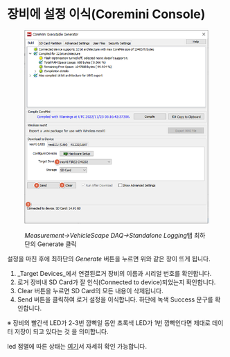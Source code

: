 # 장비에 설정 이식(Coremini Console)

<figure><img src="../../.gitbook/assets/Tools-CoreMini_Console.png" alt=""><figcaption><p><em>Measurement->VehicleScape DAQ->Standalone Logging</em>탭 최하단의 Generate 클릭</p></figcaption></figure>

설정을 마친 후에 최하단의 _Generate_ 버튼을 누르면 위와 같은 창이 뜨게 됩니다.

1. _Target Devices_에서 연결된로거 장비의 이름과 시리얼 번호를 확인합니다.
2. 로거 장비내 SD Card가 잘 인식(Connected to device)되었는지 확인합니다.
3. Clear 버튼을 누르면 SD Card의 모든 내용이 삭제됩니다.
4. Send 버튼을 클릭하여 로거 설정을 이식합니다. 하단에 녹색 Success 문구를 확인합니다.

※ 장비의 빨간색 LED가 2-3번 깜빡일 동안 초록색 LED가 1번 깜빡인다면 제대로 데이터 저장이 되고 있다는 것 을 의미합니다.

led 점멸에 따른 상태는 [여기](https://cdn.intrepidcs.net/support/neoVIHardware/FIREneoLEDBlink.htm)서 자세히 확인 가능합니다.
